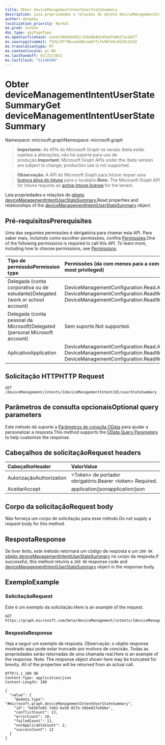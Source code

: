 ```yaml
---
title: Obter deviceManagementIntentUserStateSummary
description: Leia propriedades e relações do objeto deviceManagementIntentUserStateSummary.
author: dougeby
localization_priority: Normal
ms.prod: intune
doc_type: apiPageType
ms.openlocfilehash: e1e4c50d945db2c7b9a604b145bdfe6627ecb8f7
ms.sourcegitcommit: f592c9ff96ceeb40caa67fcfe90fe6c8525cb7d2
ms.translationtype: MT
ms.contentlocale: pt-BR
ms.lasthandoff: 03/23/2021
ms.locfileid: "51146598"
---
```

# <a name="get-devicemanagementintentuserstatesummary"></a><span data-ttu-id="39f92-103">Obter deviceManagementIntentUserStateSummary</span><span class="sxs-lookup"><span data-stu-id="39f92-103">Get deviceManagementIntentUserStateSummary</span></span>

<span data-ttu-id="39f92-104">Namespace: microsoft.graph</span><span class="sxs-lookup"><span data-stu-id="39f92-104">Namespace: microsoft.graph</span></span>

> <span data-ttu-id="39f92-105">**Importante:** As APIs do Microsoft Graph na versão /beta estão sujeitas a alterações; não há suporte para uso de produção.</span><span class="sxs-lookup"><span data-stu-id="39f92-105">**Important:** Microsoft Graph APIs under the /beta version are subject to change; production use is not supported.</span></span>

> <span data-ttu-id="39f92-106">**Observação:** A API do Microsoft Graph para Intune requer uma [licença ativa do Intune](https://go.microsoft.com/fwlink/?linkid=839381) para o locatário.</span><span class="sxs-lookup"><span data-stu-id="39f92-106">**Note:** The Microsoft Graph API for Intune requires an [active Intune license](https://go.microsoft.com/fwlink/?linkid=839381) for the tenant.</span></span>

<span data-ttu-id="39f92-107">Leia propriedades e relações do [objeto deviceManagementIntentUserStateSummary.](../resources/intune-deviceintent-devicemanagementintentuserstatesummary.md)</span><span class="sxs-lookup"><span data-stu-id="39f92-107">Read properties and relationships of the [deviceManagementIntentUserStateSummary](../resources/intune-deviceintent-devicemanagementintentuserstatesummary.md) object.</span></span>

## <a name="prerequisites"></a><span data-ttu-id="39f92-108">Pré-requisitos</span><span class="sxs-lookup"><span data-stu-id="39f92-108">Prerequisites</span></span>
<span data-ttu-id="39f92-p101">Uma das seguintes permissões é obrigatória para chamar esta API. Para saber mais, incluindo como escolher permissões, confira [Permissões](/graph/permissions-reference).</span><span class="sxs-lookup"><span data-stu-id="39f92-p101">One of the following permissions is required to call this API. To learn more, including how to choose permissions, see [Permissions](/graph/permissions-reference).</span></span>

|<span data-ttu-id="39f92-111">Tipo de permissão</span><span class="sxs-lookup"><span data-stu-id="39f92-111">Permission type</span></span>|<span data-ttu-id="39f92-112">Permissões (da com menos para a com mais privilégios)</span><span class="sxs-lookup"><span data-stu-id="39f92-112">Permissions (from least to most privileged)</span></span>|
|:---|:---|
|<span data-ttu-id="39f92-113">Delegada (conta corporativa ou de estudante)</span><span class="sxs-lookup"><span data-stu-id="39f92-113">Delegated (work or school account)</span></span>|<span data-ttu-id="39f92-114">DeviceManagementConfiguration.Read.All, DeviceManagementConfiguration.ReadWrite.All</span><span class="sxs-lookup"><span data-stu-id="39f92-114">DeviceManagementConfiguration.Read.All, DeviceManagementConfiguration.ReadWrite.All</span></span>|
|<span data-ttu-id="39f92-115">Delegada (conta pessoal da Microsoft)</span><span class="sxs-lookup"><span data-stu-id="39f92-115">Delegated (personal Microsoft account)</span></span>|<span data-ttu-id="39f92-116">Sem suporte.</span><span class="sxs-lookup"><span data-stu-id="39f92-116">Not supported.</span></span>|
|<span data-ttu-id="39f92-117">Aplicativo</span><span class="sxs-lookup"><span data-stu-id="39f92-117">Application</span></span>|<span data-ttu-id="39f92-118">DeviceManagementConfiguration.Read.All, DeviceManagementConfiguration.ReadWrite.All</span><span class="sxs-lookup"><span data-stu-id="39f92-118">DeviceManagementConfiguration.Read.All, DeviceManagementConfiguration.ReadWrite.All</span></span>|

## <a name="http-request"></a><span data-ttu-id="39f92-119">Solicitação HTTP</span><span class="sxs-lookup"><span data-stu-id="39f92-119">HTTP Request</span></span>
<!-- {
  "blockType": "ignored"
}
-->
``` http
GET /deviceManagement/intents/{deviceManagementIntentId}/userStateSummary
```

## <a name="optional-query-parameters"></a><span data-ttu-id="39f92-120">Parâmetros de consulta opcionais</span><span class="sxs-lookup"><span data-stu-id="39f92-120">Optional query parameters</span></span>
<span data-ttu-id="39f92-121">Este método dá suporte a [Parâmetros de consulta OData](/graph/query-parameters) para ajudar a personalizar a resposta.</span><span class="sxs-lookup"><span data-stu-id="39f92-121">This method supports the [OData Query Parameters](/graph/query-parameters) to help customize the response.</span></span>

## <a name="request-headers"></a><span data-ttu-id="39f92-122">Cabeçalhos de solicitação</span><span class="sxs-lookup"><span data-stu-id="39f92-122">Request headers</span></span>
|<span data-ttu-id="39f92-123">Cabeçalho</span><span class="sxs-lookup"><span data-stu-id="39f92-123">Header</span></span>|<span data-ttu-id="39f92-124">Valor</span><span class="sxs-lookup"><span data-stu-id="39f92-124">Value</span></span>|
|:---|:---|
|<span data-ttu-id="39f92-125">Autorização</span><span class="sxs-lookup"><span data-stu-id="39f92-125">Authorization</span></span>|<span data-ttu-id="39f92-126">&lt;Token&gt; de portador obrigatório.</span><span class="sxs-lookup"><span data-stu-id="39f92-126">Bearer &lt;token&gt; Required.</span></span>|
|<span data-ttu-id="39f92-127">Aceitar</span><span class="sxs-lookup"><span data-stu-id="39f92-127">Accept</span></span>|<span data-ttu-id="39f92-128">application/json</span><span class="sxs-lookup"><span data-stu-id="39f92-128">application/json</span></span>|

## <a name="request-body"></a><span data-ttu-id="39f92-129">Corpo da solicitação</span><span class="sxs-lookup"><span data-stu-id="39f92-129">Request body</span></span>
<span data-ttu-id="39f92-130">Não forneça um corpo de solicitação para esse método.</span><span class="sxs-lookup"><span data-stu-id="39f92-130">Do not supply a request body for this method.</span></span>

## <a name="response"></a><span data-ttu-id="39f92-131">Resposta</span><span class="sxs-lookup"><span data-stu-id="39f92-131">Response</span></span>
<span data-ttu-id="39f92-132">Se tiver êxito, este método retornará um código de resposta e um `200 OK` [objeto deviceManagementIntentUserStateSummary](../resources/intune-deviceintent-devicemanagementintentuserstatesummary.md) no corpo da resposta.</span><span class="sxs-lookup"><span data-stu-id="39f92-132">If successful, this method returns a `200 OK` response code and [deviceManagementIntentUserStateSummary](../resources/intune-deviceintent-devicemanagementintentuserstatesummary.md) object in the response body.</span></span>

## <a name="example"></a><span data-ttu-id="39f92-133">Exemplo</span><span class="sxs-lookup"><span data-stu-id="39f92-133">Example</span></span>

### <a name="request"></a><span data-ttu-id="39f92-134">Solicitação</span><span class="sxs-lookup"><span data-stu-id="39f92-134">Request</span></span>
<span data-ttu-id="39f92-135">Este é um exemplo da solicitação.</span><span class="sxs-lookup"><span data-stu-id="39f92-135">Here is an example of the request.</span></span>
``` http
GET https://graph.microsoft.com/beta/deviceManagement/intents/{deviceManagementIntentId}/userStateSummary
```

### <a name="response"></a><span data-ttu-id="39f92-136">Resposta</span><span class="sxs-lookup"><span data-stu-id="39f92-136">Response</span></span>
<span data-ttu-id="39f92-p102">Veja a seguir um exemplo da resposta. Observação: o objeto response mostrado aqui pode estar truncado por motivos de concisão. Todas as propriedades serão retornadas de uma chamada real.</span><span class="sxs-lookup"><span data-stu-id="39f92-p102">Here is an example of the response. Note: The response object shown here may be truncated for brevity. All of the properties will be returned from an actual call.</span></span>
``` http
HTTP/1.1 200 OK
Content-Type: application/json
Content-Length: 280

{
  "value": {
    "@odata.type": "#microsoft.graph.deviceManagementIntentUserStateSummary",
    "id": "be567e02-7e02-be56-027e-56be027e56be",
    "conflictCount": 13,
    "errorCount": 10,
    "failedCount": 11,
    "notApplicableCount": 2,
    "successCount": 12
  }
}
```




